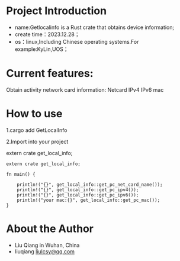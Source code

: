 # Project Introduction

* name:Getlocalinfo is a Rust crate that obtains device information;
* create time：2023.12.28；
* os：linux,Including Chinese operating systems.For example:KyLin,UOS；

# Current features:
Obtain activity network card information:
Netcard
IPv4
IPv6
mac

# How to use
1.cargo add GetLocalInfo

2.Import into your project

extern crate get_local_info;
```
extern crate get_local_info;

fn main() {

    println!("{}", get_local_info::get_pc_net_card_name());
    println!("{}", get_local_info::get_pc_ipv4());
    println!("{}", get_local_info::get_pc_ipv6());
    println!("your mac:{}", get_local_info::get_pc_mac());
}
```

# About the Author
* Liu Qiang in Wuhan, China
* liuqiang <liulcsy@qq.com>
